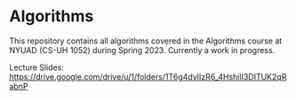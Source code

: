 # Algorithms
This repository contains all algorithms covered in the Algorithms course at NYUAD (CS-UH 1052) during Spring 2023. Currently a work in progress.

Lecture Slides: https://drive.google.com/drive/u/1/folders/1T6g4dvIIzR6_4HshilI3DITUK2qRabnP
